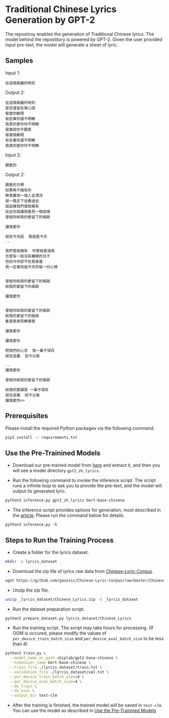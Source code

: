 # Traditional Chinese Lyrics Generation by GPT-2

The repostiroy enables the generation of Traditional Chinese lyrics. The model behind the repostitory is powered by GPT-2. Given the user provided input pre-text, the model will generate a sheet of lyric.

## Samples

Input 1:

```
在這個美麗的時刻
```

Output 2:

```
在這個美麗的時刻
是否還留在我心田
每當你齣現
有些事你還不明瞭
我真的愛你你不明瞭
是誰說你不願意
每當我齣現
有些事你還不明瞭
我真的愛你你不明瞭
```

Input 2:
```
親愛的
```

Output 2:
```
親愛的方嚮
如果再不擁有你
無意義地一個人去漂流
就一路走下去看過去
就這樣我們曾經擁有
從此你就讓我看見一個迴憶
曾經你給我的愛留下的痕跡

讓我愛你

就從今天起  我就是今天
..

我們曾經擁有  你曾經愛過我
也曾有一段沒有離開的日子
但如今你卻不在我身邊
我一定會找迴今天的每一份心情


曾經你給我的愛留下的痕跡
給我的愛留下的痕跡

讓我愛你


曾經你給我的愛留下的痕跡
給我的愛留下的痕跡
隻是我承受瞭傷害

讓我愛你

讓我愛你

把我們的心念  我一輩子保存
就在這裏  從今以後

..
讓我愛你

曾經你給我的愛留下的痕跡

給我的愛讓我 一輩子保存
就在這裏  從今以後
讓我愛你<>
```

## Prerequisites

Please install the required Python packages via the following command:

```bash
pip3 install -r requirements.txt
```

## Use the Pre-Trainined Models

* Download our pre-trained model from [here](https://drive.google.com/file/d/1gkyWgHzWgQhORE0g0dXlkj8ykDWeM8KZ/view?usp=sharing) and extract it, and then you will see a model directory `gpt2_zh_lyrics`.

* Run the following command to invoke the inference script. The script runs a infinite loop to ask you to provide the pre-text, and the model will output its generated lyric.

```bash
python3 inference.py gpt2_zh_lyrics bert-base-chinese
```

* The inference script provides options for generation, most described in the [article](https://jaketae.github.io/study/gpt2/). Please run the command below for details.

```
python3 inference.py -h
```

## Steps to Run the Training Process

* Create a folder for the lyrics dataset.

```bash
mkdir -p lyrcis_dataset
```
* Download the zip file of lyrics raw data from [Chinese-Lyric-Corpus](https://github.com/gaussic/Chinese-Lyric-Corpus).

```bash
wget https://github.com/gaussic/Chinese-Lyric-Corpus/raw/master/Chinese_Lyrics.zip -O lyrcis_dataset/Chinese_Lyrics.zip
```

* Unzip the zip file.

```bash
unzip _lyrcis_dataset/Chinese_Lyrics.zip -d _lyrcis_dataset
```

* Run the dataset preparation script.

```bash
python3 prepare_dataset.py lyrcis_dataset/Chinese_Lyrics
```

* Run the training script. The script may take hours for processing. (If OOM is occured, please modify the values of `per_device_train_batch_size` and `per_device_eval_batch_size` to be less than 4)

```bash
python3 train.py \
  --model_name_or_path ckiplab/gpt2-base-chinese \
  --tokenizer_name bert-base-chinese \
  --train_file ./lyrcis_dataset/train.txt \
  --validation_file ./lyrcis_dataset/val.txt \
  --per_device_train_batch_size=4 \
  --per_device_eval_batch_size=4 \
  --do_train \
  --do_eval \
  --output_dir test-clm
```

* After the training is finished, the trained model will be saved in `test-clm`. You can use the model as described in [Use the Pre-Trainined Models](#use-the-pre-trainined-models)
